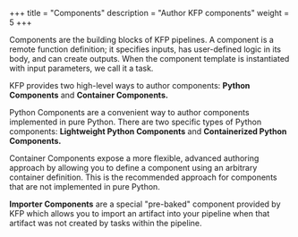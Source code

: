 +++
title = "Components"
description = "Author KFP components"
weight = 5
+++

Components are the building blocks of KFP pipelines. A component is a remote function definition; it specifies inputs, has user-defined logic in its body, and can create outputs. When the component template is instantiated with input parameters, we call it a task.

KFP provides two high-level ways to author components: **Python Components** and **Container Components.**

Python Components are a convenient way to author components implemented in pure Python. There are two specific types of Python components: **Lightweight Python Components** and **Containerized Python Components.**

Container Components expose a more flexible, advanced authoring approach by allowing you to define a component using an arbitrary container definition. This is the recommended approach for components that are not implemented in pure Python.

**Importer Components** are a special "pre-baked" component provided by KFP which allows you to import an artifact into your pipeline when that artifact was not created by tasks within the pipeline.